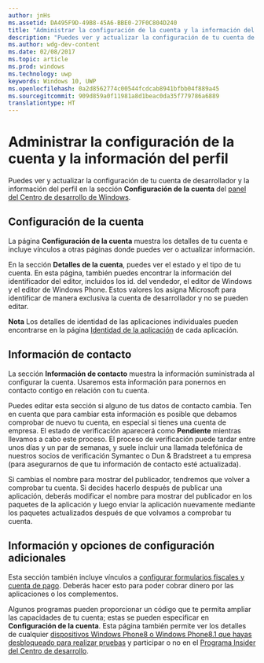 ```yaml
---
author: jnHs
ms.assetid: DA495F9D-49B8-45A6-BBE0-27F0C804D240
title: "Administrar la configuración de la cuenta y la información del perfil"
description: "Puedes ver y actualizar la configuración de tu cuenta de desarrollador y la información del perfil en la sección Configuración de la cuenta del panel del Centro de desarrollo de Windows unificado."
ms.author: wdg-dev-content
ms.date: 02/08/2017
ms.topic: article
ms.prod: windows
ms.technology: uwp
keywords: Windows 10, UWP
ms.openlocfilehash: 0a2d8562774c00544fcdcab8941bfbb04f889a45
ms.sourcegitcommit: 909d859a0f11981a8d1beac0da35f779786a6889
translationtype: HT
---
```

# <a name="managing-your-account-settings-and-profile-info"></a>Administrar la configuración de la cuenta y la información del perfil

Puedes ver y actualizar la configuración de tu cuenta de desarrollador y la información del perfil en la sección **Configuración de la cuenta** del [panel del Centro de desarrollo de Windows](using-the-windows-dev-center-dashboard.md).

## <a name="account-settings"></a>Configuración de la cuenta

La página **Configuración de la cuenta** muestra los detalles de tu cuenta e incluye vínculos a otras páginas donde puedes ver o actualizar información.

En la sección **Detalles de la cuenta**, puedes ver el estado y el tipo de tu cuenta. En esta página, también puedes encontrar la información del identificador del editor, incluidos los id. del vendedor, el editor de Windows y el editor de Windows Phone. Estos valores los asigna Microsoft para identificar de manera exclusiva la cuenta de desarrollador y no se pueden editar.

**Nota** Los detalles de identidad de las aplicaciones individuales pueden encontrarse en la página [Identidad de la aplicación](view-app-identity-details.md) de cada aplicación.

## <a name="contact-info"></a>Información de contacto

La sección **Información de contacto** muestra la información suministrada al configurar la cuenta. Usaremos esta información para ponernos en contacto contigo en relación con tu cuenta.

Puedes editar esta sección si alguno de tus datos de contacto cambia. Ten en cuenta que para cambiar esta información es posible que debamos comprobar de nuevo tu cuenta, en especial si tienes una cuenta de empresa. El estado de verificación aparecerá como **Pendiente** mientras llevamos a cabo este proceso. El proceso de verificación puede tardar entre unos días y un par de semanas, y suele incluir una llamada telefónica de nuestros socios de verificación Symantec o Dun & Bradstreet a tu empresa (para asegurarnos de que tu información de contacto esté actualizada).

Si cambias el nombre para mostrar del publicador, tendremos que volver a comprobar tu cuenta. Si decides hacerlo después de publicar una aplicación, deberás modificar el nombre para mostrar del publicador en los paquetes de la aplicación y luego enviar la aplicación nuevamente mediante los paquetes actualizados después de que volvamos a comprobar tu cuenta.

## <a name="additional-settings-and-info"></a>Información y opciones de configuración adicionales

Esta sección también incluye vínculos a [configurar formularios fiscales y cuenta de pago](setting-up-your-payout-account-and-tax-forms.md). Deberás hacer esto para poder cobrar dinero por las aplicaciones o los complementos.

Algunos programas pueden proporcionar un código que te permita ampliar las capacidades de tu cuenta; estas se pueden especificar en **Configuración de la cuenta**. Esta página también permite ver los detalles de cualquier [dispositivos Windows Phone8 o Windows Phone8.1 que hayas desbloqueado para realizar pruebas](http://go.microsoft.com/fwlink/p/?LinkId=533897) y participar o no en el [Programa Insider del Centro de desarrollo](dev-center-insider-program.md).

